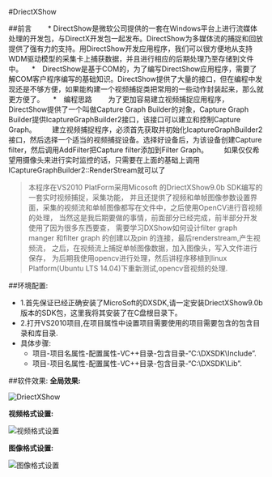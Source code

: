 #DriectXShow

##前言
　　* DirectShow是微软公司提供的一套在Windows平台上进行流媒体处理的开发包，与DirectX开发包一起发布。DirectShow为多媒体流的捕捉和回放提供了强有力的支持。用DirectShow开发应用程序，我们可以很方便地从支持WDM驱动模型的采集卡上捕获数据，并且进行相应的后期处理乃至存储到文件中。
　*　DirectShow是基于COM的，为了编写DirectShow应用程序，需要了解COM客户程序编写的基础知识。DirectShow提供了大量的接口，但在编程中发现还是不够方便，如果能构建一个视频捕捉类把常用的一些动作封装起来，那么就更方便了。
　*　编程思路
　　为了更加容易建立视频捕捉应用程序，DirectShow提供了一个叫做Capture Graph Builder的对象，Capture Graph Builder提供IcaptureGraphBuilder2接口，该接口可以建立和控制Capture Graph。
　　建立视频捕捉程序，必须首先获取并初始化IcaptureGraphBuilder2接口，然后选择一个适当的视频捕捉设备。选择好设备后，为该设备创建Capture filter，然后调用AddFilter把Capture filter添加到Filter Graph。
　　如果仅仅希望用摄像头来进行实时监控的话，只需要在上面的基础上调用ICaptureGraphBuilder2::RenderStream就可以了

>本程序在VS2010 PlatForm采用Micosoft 的DriectXShow9.0b SDK编写的一套实时视频捕捉，采集功能，
并且还提供了视频和单帧图像参数设置界面，采集的视频流和单帧图像都写在文件中，之后使用OpenCV进行音视频的处理，
当然这是我后期要做的事情，前面部分已经完成，前半部分开发使用了因为很多东西要查，
需要学习DXShow如何设计filter graph manger 和filter graph 的创建以及pin 的连接，最后renderstream,产生视频流，
之后，在视频流上捕捉单帧图像数据，加入图像头，写入文件进行保存，
为后期我使用opencv进行处理，然后讲程序移植到linux Platform(Ubuntu LTS 14.04)下重新测试,opencv音视频的处理.

##环境配置:

+  1.首先保证已经正确安装了MicroSoft的DXSDK,请一定安装DriectXShow9.0b版本的SDK包，这里我将其安装了在C盘根目录下。
+  2.打开VS2010项目,在项目属性中设置项目需要使用的项目需要包含的包含目录和库目录.
+ 具体步骤:
    + 项目-项目名属性-配置属性-VC++目录-包含目录-“C:\DXSDK\Include”.
    + 项目-项目名属性-配置属性-VC++目录-包含目录-“C:\DXSDK\Lib”.

##软件效果:
**全局效果:**

![DriectXShow](./pic/1.jpg)

**视频格式设置:**

![视频格式设置](pic/spcs.png)

**图像格式设置:**

![图像格式设置](./pic/txgs.png)
